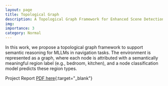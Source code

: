 ```yaml
---
layout: page
title: Topological Graph 
description: A Topological Graph Framework for Enhanced Scene Detection and Understanding in Robotic Navigation
img:
importance: 3
category: Normal
---
```


In this work, we propose a topological graph framework to support semantic reasoning for MLLMs in navigation tasks. The environment is represented as a graph, where each node is attributed with a semantically meaningful region label (e.g., bedroom, kitchen), and a node classification model predicts these region types.

Project Report [PDF here](/assets/pdf/Graph_final.pdf){:target="_blank"}